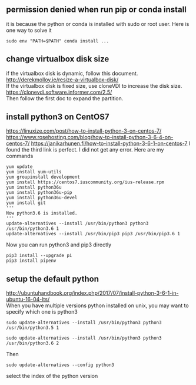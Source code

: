 
## permission denied when run pip or conda install
it is because the python or conda is installed with sudo or root user. Here is one way to solve it
```
sudo env "PATH=$PATH" conda install ...
```

## change virtualbox disk size
if the virtualbox disk is dynamic, follow this document.
http://derekmolloy.ie/resize-a-virtualbox-disk/   
If the virtualbox disk is fixed size, use cloneVDI to increase the disk size.
https://clonevdi.software.informer.com/2.5/   
Then follow the first doc to expand the partition.

## install python3 on CentOS7
https://linuxize.com/post/how-to-install-python-3-on-centos-7/  
https://www.rosehosting.com/blog/how-to-install-python-3-6-4-on-centos-7/
https://janikarhunen.fi/how-to-install-python-3-6-1-on-centos-7
I found the third link is perfect. I did not get any error.
Here are my commands
```
yum update
yum install yum-utils
yum groupinstall development
yum install https://centos7.iuscommunity.org/ius-release.rpm
yum install python36u
yum install python36u-pip
yum install python36u-devel
yum install git
'''
Now python3.6 is installed.
'''
update-alternatives --install /usr/bin/python3 python3 /usr/bin/python3.6 1
update-alternatives --install /usr/bin/pip3 pip3 /usr/bin/pip3.6 1
```
Now you can run python3 and pip3 directly
```
pip3 install --upgrade pi
pip3 install pipenv
```


## setup the default python
http://ubuntuhandbook.org/index.php/2017/07/install-python-3-6-1-in-ubuntu-16-04-lts/  
When you have multiple versions python installed on unix, you may want to specify which one is python3
```
sudo update-alternatives --install /usr/bin/python3 python3 /usr/bin/python3.5 1

sudo update-alternatives --install /usr/bin/python3 python3 /usr/bin/python3.6 2
```
Then 
```
sudo update-alternatives --config python3
```
select the index of the python version




